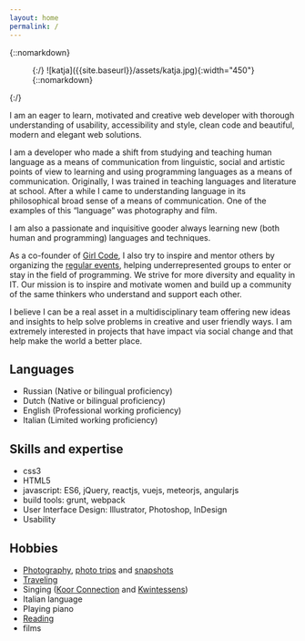 ```yaml
---
layout: home
permalink: /
---
```

{::nomarkdown}
<figure class="flex-img">
{:/}
![katja]({{site.baseurl}}/assets/katja.jpg){:width="450"}
{::nomarkdown}
</figure>
{:/}

I am an eager to learn, motivated and creative web developer with thorough understanding of usability, accessibility and style, clean code and beautiful, modern and elegant web solutions.

I am a developer who made a shift from studying and teaching human language as a means of communication from linguistic, social and artistic points of view to learning and using programming languages as a means of communication. Originally, I was trained in teaching languages and literature at school. After a while I came to understanding language in its philosophical broad sense of a means of communication. One of the examples of this “language” was photography and film.

I am also a passionate and inquisitive gooder always learning new (both human and programming) languages and techniques.

As a co-founder of [Girl Code](http://girl-code.nl), I also try to inspire and mentor others by organizing the [regular events](http://meetup.com/girlcode), helping underrepresented groups to enter or stay in the field of programming. We strive for more diversity and equality in IT. Our mission is to inspire and motivate women and build up a community of the same thinkers who understand and support each other.

I believe I can be a real asset in a multidisciplinary team offering new ideas and insights to help solve problems in creative and user friendly ways. I am extremely interested in projects that have impact via social change and that help make the world a better place.

## Languages
* Russian (Native or bilingual proficiency)
* Dutch (Native or bilingual proficiency)
* English (Professional working proficiency)
* Italian (Limited working proficiency)

## Skills and expertise
* css3
* HTML5
* javascript: ES6, jQuery, reactjs, vuejs, meteorjs, angularjs
* build tools: grunt, webpack
* User Interface Design: Illustrator, Photoshop, InDesign
* Usability

## Hobbies
* [Photography](https://500px.com/katjahollaar), [photo trips](https://www.flickr.com/photos/katja_cmd/) and [snapshots](https://www.instagram.com/katjahollaar/)
* [Traveling](https://www.polarsteps.com/afkatja)
* Singing ([Koor Connection](http://koorconnection.nl/) and [Kwintessens](http://kamerkoorkwintessens.nl/))
* Italian language
* Playing piano
* [Reading](https://www.goodreads.com/user/show/4241716-katja)
* films

